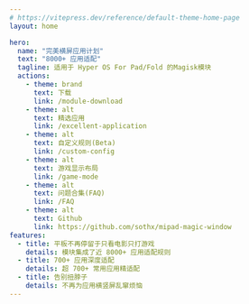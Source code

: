 ```yaml
---
# https://vitepress.dev/reference/default-theme-home-page
layout: home

hero:
  name: "完美横屏应用计划"
  text: "8000+ 应用适配"
  tagline: 适用于 Hyper OS For Pad/Fold 的Magisk模块
  actions:
    - theme: brand
      text: 下载
      link: /module-download
    - theme: alt
      text: 精选应用
      link: /excellent-application
    - theme: alt
      text: 自定义规则(Beta)
      link: /custom-config
    - theme: alt
      text: 游戏显示布局
      link: /game-mode
    - theme: alt
      text: 问题合集(FAQ)
      link: /FAQ
    - theme: alt
      text: Github
      link: https://github.com/sothx/mipad-magic-window
features:
  - title: 平板不再停留于只看电影只打游戏
    details: 模块集成了近 8000+ 应用适配规则
  - title: 700+ 应用深度适配
    details: 超 700+ 常用应用精适配
  - title: 告别扭脖子
    details: 不再为应用横竖屏乱窜烦恼
---
```


